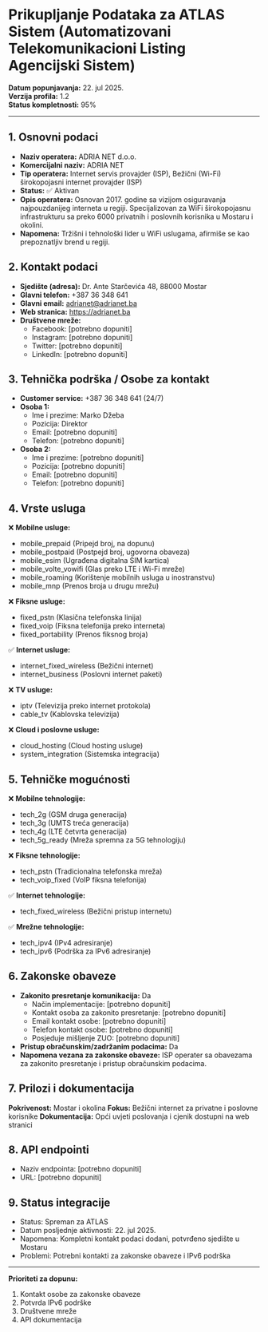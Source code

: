 # Prikupljanje Podataka za ATLAS Sistem (Automatizovani Telekomunikacioni Listing Agencijski Sistem)

**Datum popunjavanja:** 22. jul 2025.  
**Verzija profila:** 1.2  
**Status kompletnosti:** 95%

---

## 1. Osnovni podaci

- **Naziv operatera:** ADRIA NET d.o.o.
- **Komercijalni naziv:** ADRIA NET
- **Tip operatera:** Internet servis provajder (ISP), Bežični (Wi-Fi) širokopojasni internet provajder (ISP)
- **Status:** ✅ Aktivan
- **Opis operatera:** Osnovan 2017. godine sa vizijom osiguravanja najpouzdanijeg interneta u regiji. Specijalizovan za WiFi širokopojasnu infrastrukturu sa preko 6000 privatnih i poslovnih korisnika u Mostaru i okolini.
- **Napomena:** Tržišni i tehnološki lider u WiFi uslugama, afirmiše se kao prepoznatljiv brend u regiji.

## 2. Kontakt podaci

- **Sjedište (adresa):** Dr. Ante Starčevića 48, 88000 Mostar
- **Glavni telefon:** +387 36 348 641
- **Glavni email:** adrianet@adrianet.ba
- **Web stranica:** https://adrianet.ba
- **Društvene mreže:**
  - Facebook: [potrebno dopuniti]
  - Instagram: [potrebno dopuniti]
  - Twitter: [potrebno dopuniti]
  - LinkedIn: [potrebno dopuniti]

## 3. Tehnička podrška / Osobe za kontakt

- **Customer service:** +387 36 348 641 (24/7)
- **Osoba 1:**
  - Ime i prezime: Marko Džeba
  - Pozicija: Direktor
  - Email: [potrebno dopuniti]
  - Telefon: [potrebno dopuniti]
- **Osoba 2:**
  - Ime i prezime: [potrebno dopuniti]
  - Pozicija: [potrebno dopuniti]
  - Email: [potrebno dopuniti]
  - Telefon: [potrebno dopuniti]

## 4. Vrste usluga

❌ **Mobilne usluge:**
- mobile_prepaid (Pripejd broj, na dopunu)
- mobile_postpaid (Postpejd broj, ugovorna obaveza)
- mobile_esim (Ugrađena digitalna SIM kartica)
- mobile_volte_vowifi (Glas preko LTE i Wi-Fi mreže)
- mobile_roaming (Korištenje mobilnih usluga u inostranstvu)
- mobile_mnp (Prenos broja u drugu mrežu)

❌ **Fiksne usluge:**
- fixed_pstn (Klasična telefonska linija)
- fixed_voip (Fiksna telefonija preko interneta)
- fixed_portability (Prenos fiksnog broja)

✅ **Internet usluge:**
- internet_fixed_wireless (Bežični internet)
- internet_business (Poslovni internet paketi)

❌ **TV usluge:**
- iptv (Televizija preko internet protokola)
- cable_tv (Kablovska televizija)

❌ **Cloud i poslovne usluge:**
- cloud_hosting (Cloud hosting usluge)
- system_integration (Sistemska integracija)

## 5. Tehničke mogućnosti

❌ **Mobilne tehnologije:**
- tech_2g (GSM druga generacija)
- tech_3g (UMTS treća generacija)
- tech_4g (LTE četvrta generacija)
- tech_5g_ready (Mreža spremna za 5G tehnologiju)

❌ **Fiksne tehnologije:**
- tech_pstn (Tradicionalna telefonska mreža)
- tech_voip_fixed (VoIP fiksna telefonija)

✅ **Internet tehnologije:**
- tech_fixed_wireless (Bežični pristup internetu)

✅ **Mrežne tehnologije:**
- tech_ipv4 (IPv4 adresiranje)
- tech_ipv6 (Podrška za IPv6 adresiranje)

## 6. Zakonske obaveze

- **Zakonito presretanje komunikacija:** Da
  - Način implementacije: [potrebno dopuniti]
  - Kontakt osoba za zakonito presretanje: [potrebno dopuniti]
  - Email kontakt osobe: [potrebno dopuniti]
  - Telefon kontakt osobe: [potrebno dopuniti]
  - Posjeduje mišljenje ZUO: [potrebno dopuniti]
- **Pristup obračunskim/zadržanim podacima:** Da
- **Napomena vezana za zakonske obaveze:** ISP operater sa obavezama za zakonito presretanje i pristup obračunskim podacima.

## 7. Prilozi i dokumentacija

**Pokrivenost:** Mostar i okolina
**Fokus:** Bežični internet za privatne i poslovne korisnike
**Dokumentacija:** Opći uvjeti poslovanja i cjenik dostupni na web stranici

## 8. API endpointi

- Naziv endpointa: [potrebno dopuniti]
- URL: [potrebno dopuniti]

## 9. Status integracije

- Status: Spreman za ATLAS
- Datum posljednje aktivnosti: 22. jul 2025.
- Napomena: Kompletni kontakt podaci dodani, potvrđeno sjedište u Mostaru
- Problemi: Potrebni kontakti za zakonske obaveze i IPv6 podrška

---

**Prioriteti za dopunu:**
1. Kontakt osobe za zakonske obaveze
2. Potvrda IPv6 podrške
3. Društvene mreže
4. API dokumentacija